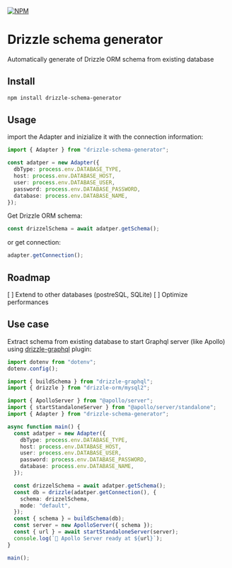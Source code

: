 [![NPM](https://nodei.co/npm/drizzle-schema-generator.png)](https://nodei.co/npm/drizzle-schema-generator/)

# Drizzle schema generator

Automatically generate of Drizzle ORM schema from existing database

## Install

```bash
npm install drizzle-schema-generator
```

## Usage

import the Adapter and inizialize it with the connection information:

```typescript
import { Adapter } from "drizzle-schema-generator";

const adatper = new Adapter({
  dbType: process.env.DATABASE_TYPE,
  host: process.env.DATABASE_HOST,
  user: process.env.DATABASE_USER,
  password: process.env.DATABASE_PASSWORD,
  database: process.env.DATABASE_NAME,
});
```

Get Drizzle ORM schema:

```typescript
const drizzelSchema = await adatper.getSchema();
```

or get connection:

```typescript
adapter.getConnection();
```

## Roadmap

[ ] Extend to other databases (postreSQL, SQLite)
[ ] Optimize performances

## Use case

Extract schema from existing database to start Graphql server (like Apollo) using [drizzle-graphql](https://github.com/drizzle-team/drizzle-graphql) plugin:

```typescript
import dotenv from "dotenv";
dotenv.config();

import { buildSchema } from "drizzle-graphql";
import { drizzle } from "drizzle-orm/mysql2";

import { ApolloServer } from "@apollo/server";
import { startStandaloneServer } from "@apollo/server/standalone";
import { Adapter } from "drizzle-schema-generator";

async function main() {
  const adatper = new Adapter({
    dbType: process.env.DATABASE_TYPE,
    host: process.env.DATABASE_HOST,
    user: process.env.DATABASE_USER,
    password: process.env.DATABASE_PASSWORD,
    database: process.env.DATABASE_NAME,
  });

  const drizzelSchema = await adatper.getSchema();
  const db = drizzle(adatper.getConnection(), {
    schema: drizzelSchema,
    mode: "default",
  });
  const { schema } = buildSchema(db);
  const server = new ApolloServer({ schema });
  const { url } = await startStandaloneServer(server);
  console.log(`🚀 Apollo Server ready at ${url}`);
}

main();
```
